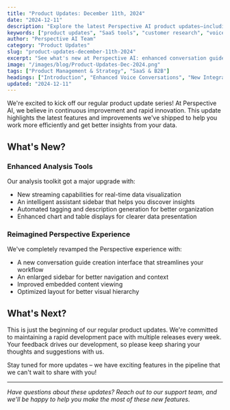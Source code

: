```yaml
---
title: "Product Updates: December 11th, 2024"
date: "2024-12-11"
description: "Explore the latest Perspective AI product updates—including enhanced conversation guides and a more robust analysis toolkit to streamline customer research."
keywords: ["product updates", "SaaS tools", "customer research", "voice conversations", "integrations", "AI in research", "B2B SaaS", "customer feedback"]
author: "Perspective AI Team"
category: "Product Updates"
slug: "product-updates-december-11th-2024"
excerpt: "See what's new at Perspective AI: enhanced conversation guides, expanded analysis toolkit, and better research tools that make capturing customer insights faster and easier than ever."
image: "/images/blog/Product-Updates-Dec-2024.png"
tags: ["Product Management & Strategy", "SaaS & B2B"]
headings: ["Introduction", "Enhanced Voice Conversations", "New Integrations", "Improved Research Tools", "What's Next"]
updated: "2024-12-11"
---
```


We're excited to kick off our regular product update series! At Perspective AI, we believe in continuous improvement and rapid innovation. This update highlights the latest features and improvements we've shipped to help you work more efficiently and get better insights from your data.

## What's New?

### Enhanced Analysis Tools
Our analysis toolkit got a major upgrade with:
- New streaming capabilities for real-time data visualization
- An intelligent assistant sidebar that helps you discover insights
- Automated tagging and description generation for better organization
- Enhanced chart and table displays for clearer data presentation

### Reimagined Perspective Experience
We've completely revamped the Perspective experience with:
- A new conversation guide creation interface that streamlines your workflow
- An enlarged sidebar for better navigation and context
- Improved embedded content viewing
- Optimized layout for better visual hierarchy

## What's Next?

This is just the beginning of our regular product updates. We're committed to maintaining a rapid development pace with multiple releases every week. Your feedback drives our development, so please keep sharing your thoughts and suggestions with us.

Stay tuned for more updates – we have exciting features in the pipeline that we can't wait to share with you!

---

*Have questions about these updates? Reach out to our support team, and we'll be happy to help you make the most of these new features.*
